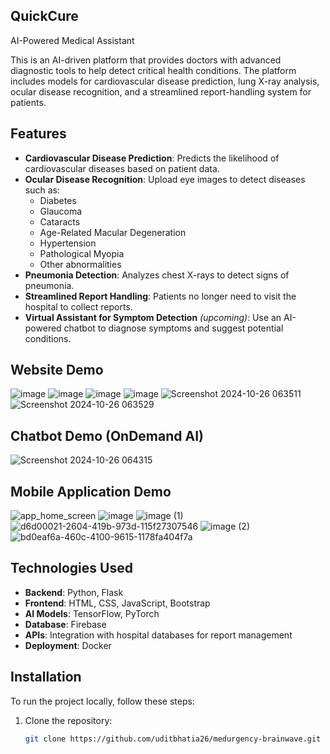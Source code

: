 ## QuickCure
AI-Powered Medical Assistant

This is an AI-driven platform that provides doctors with advanced diagnostic tools to help detect critical health conditions. The platform includes models for cardiovascular disease prediction, lung X-ray analysis, ocular disease recognition, and a streamlined report-handling system for patients. 

## Features
- **Cardiovascular Disease Prediction**: Predicts the likelihood of cardiovascular diseases based on patient data.
- **Ocular Disease Recognition**: Upload eye images to detect diseases such as:
  - Diabetes
  - Glaucoma
  - Cataracts
  - Age-Related Macular Degeneration
  - Hypertension
  - Pathological Myopia
  - Other abnormalities
- **Pneumonia Detection**: Analyzes chest X-rays to detect signs of pneumonia.
- **Streamlined Report Handling**: Patients no longer need to visit the hospital to collect reports.
- **Virtual Assistant for Symptom Detection** *(upcoming)*: Use an AI-powered chatbot to diagnose symptoms and suggest potential conditions.
  
## Website Demo
![image](https://github.com/user-attachments/assets/5c8af89c-825c-4481-b2e7-cee9128fe756)
![image](https://github.com/user-attachments/assets/678e6a05-79c7-4c3b-b5ce-c2973c2e329b)
![image](https://github.com/user-attachments/assets/10c92b83-80ec-4e5e-9e7b-8ea47d8caf32)
![image](https://github.com/user-attachments/assets/0b7c394c-3cd8-47ab-964b-5ff0c93e2048)
![Screenshot 2024-10-26 063511](https://github.com/user-attachments/assets/0566a3e9-4fb8-4d6e-841d-e5c03daa878f)
![Screenshot 2024-10-26 063529](https://github.com/user-attachments/assets/08808024-e19d-41b7-9301-b084fb0f07f6)

## Chatbot Demo (OnDemand AI)
![Screenshot 2024-10-26 064315](https://github.com/user-attachments/assets/915f98e1-9521-48d8-babc-cf6fcb4f9d97)

## Mobile Application Demo

![app_home_screen](https://github.com/user-attachments/assets/e4e8032e-5a79-4f5a-9b49-e6dc61ce6e88)
![image](https://github.com/user-attachments/assets/a5120765-ded6-4a77-879e-b5440460f58e)
![image (1)](https://github.com/user-attachments/assets/f8362380-7c85-495f-ac71-7e7042dfc862)
![d6d00021-2604-419b-973d-115f27307546](https://github.com/user-attachments/assets/8350bbb8-da01-47bc-9862-23f5616d9961)
![image (2)](https://github.com/user-attachments/assets/1d73ed76-cdc7-443a-86d8-79db6574edc3)
![bd0eaf6a-460c-4100-9615-1178fa404f7a](https://github.com/user-attachments/assets/d7acc433-7ab8-4297-8f8e-b916e026662c)






## Technologies Used
- **Backend**: Python, Flask
- **Frontend**: HTML, CSS, JavaScript, Bootstrap
- **AI Models**: TensorFlow, PyTorch
- **Database**: Firebase
- **APIs**: Integration with hospital databases for report management
- **Deployment**: Docker

## Installation

To run the project locally, follow these steps:

1. Clone the repository:
   ```bash
   git clone https://github.com/uditbhatia26/medurgency-brainwave.git

